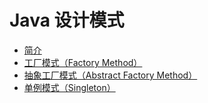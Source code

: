 # Java 设计模式  

* [简介](./docs/abstract.md)  
* [工厂模式（Factory Method）](./docs/FactoryMethod.md) 
* [抽象工厂模式（Abstract Factory Method）](./docs/AbstractFactoryMethod.md) 
* [单例模式（Singleton）](./docs/Singleton.md)
